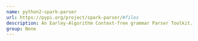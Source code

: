 ```yaml
---
name: python2-spark-parser
url: https://pypi.org/project/spark-parser/#files
description: An Earley-Algorithm Context-free grammar Parser Toolkit.
group: None
---
```

